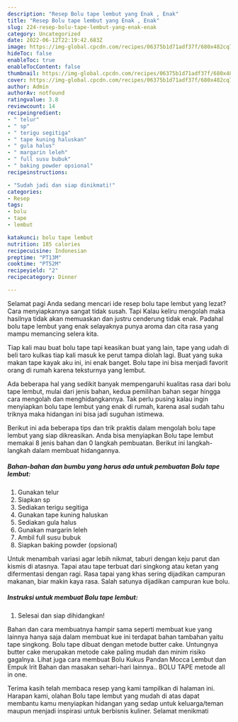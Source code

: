 ```yaml
---
description: "Resep Bolu tape lembut yang Enak , Enak"
title: "Resep Bolu tape lembut yang Enak , Enak"
slug: 224-resep-bolu-tape-lembut-yang-enak-enak
category: Uncategorized
date: 2022-06-12T22:19:42.683Z
image: https://img-global.cpcdn.com/recipes/06375b1d71adf37f/680x482cq70/bolu-tape-lembut-foto-resep-utama.jpg
hideToc: false
enableToc: true
enableTocContent: false
thumbnail: https://img-global.cpcdn.com/recipes/06375b1d71adf37f/680x482cq70/bolu-tape-lembut-foto-resep-utama.jpg
cover: https://img-global.cpcdn.com/recipes/06375b1d71adf37f/680x482cq70/bolu-tape-lembut-foto-resep-utama.jpg
author: Admin
authorAv: notfound
ratingvalue: 3.8
reviewcount: 14
recipeingredient:
- " telur"
- " sp"
- " terigu segitiga"
- " tape kuning haluskan"
- " gula halus"
- " margarin leleh"
- " full susu bubuk"
- " baking powder opsional"
recipeinstructions:

- "Sudah jadi dan siap dinikmati!"
categories:
- Resep
tags:
- bolu
- tape
- lembut

katakunci: bolu tape lembut 
nutrition: 185 calories
recipecuisine: Indonesian
preptime: "PT13M"
cooktime: "PT52M"
recipeyield: "2"
recipecategory: Dinner

---
```



Selamat pagi Anda sedang mencari ide resep bolu tape lembut yang lezat? Cara menyiapkannya sangat tidak susah. Tapi Kalau keliru mengolah maka hasilnya tidak akan memuaskan dan justru cenderung tidak enak. Padahal bolu tape lembut yang enak selayaknya punya aroma dan cita rasa yang mampu memancing selera kita.


Tiap kali mau buat bolu tape tapi keasikan buat yang lain, tape yang udah di beli taro kulkas tiap kali masuk ke perut tampa diolah lagi. Buat yang suka makan tape kayak aku ini, ini enak banget. Bolu tape ini bisa menjadi favorit orang di rumah karena teksturnya yang lembut.

Ada beberapa hal yang sedikit banyak mempengaruhi kualitas rasa dari bolu tape lembut, mulai dari jenis bahan, kedua pemilihan bahan segar hingga cara mengolah dan menghidangkannya. Tak perlu pusing kalau ingin menyiapkan bolu tape lembut yang enak di rumah, karena asal sudah tahu triknya maka hidangan ini bisa jadi suguhan istimewa.


Berikut ini ada beberapa tips dan trik praktis dalam mengolah bolu tape lembut yang siap dikreasikan. Anda bisa menyiapkan Bolu tape lembut memakai 8 jenis bahan dan 0 langkah pembuatan. Berikut ini langkah-langkah dalam membuat hidangannya.

<!--inarticleads1-->

##### Bahan-bahan dan bumbu yang harus ada untuk pembuatan Bolu tape lembut:

1. Gunakan  telur
1. Siapkan  sp
1. Sediakan  terigu segitiga
1. Gunakan  tape kuning haluskan
1. Sediakan  gula halus
1. Gunakan  margarin leleh
1. Ambil  full susu bubuk
1. Siapkan  baking powder (opsional)


Untuk menambah variasi agar lebih nikmat, taburi dengan keju parut dan kismis di atasnya. Tapai atau tape terbuat dari singkong atau ketan yang difermentasi dengan ragi. Rasa tapai yang khas sering dijadikan campuran makanan, biar makin kaya rasa. Salah satunya dijadikan campuran kue bolu. 

<!--inarticleads2-->

##### Instruksi untuk membuat Bolu tape lembut:


1. Selesai dan siap dihidangkan!

Bahan dan cara membuatnya hampir sama seperti membuat kue yang lainnya hanya saja dalam membuat kue ini terdapat bahan tambahan yaitu tape singkong. Bolu tape dibuat dengan metode butter cake. Untungnya butter cake merupakan metode cake paling mudah dan minim risiko gagalnya. Lihat juga cara membuat Bolu Kukus Pandan Mocca Lembut dan Empuk Irit Bahan dan masakan sehari-hari lainnya.. BOLU TAPE metode all in one. 

Terima kasih telah membaca resep yang kami tampilkan di halaman ini. Harapan kami, olahan Bolu tape lembut yang mudah di atas dapat membantu kamu menyiapkan hidangan yang sedap untuk keluarga/teman maupun menjadi inspirasi untuk berbisnis kuliner. Selamat menikmati
